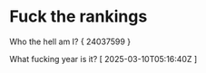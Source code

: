# Fuck the rankings

Who the hell am I?
{ 24037599 }

What fucking year is it?
[ 2025-03-10T05:16:40Z ]
